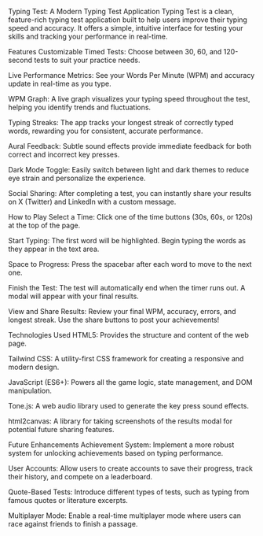 Typing Test: A Modern Typing Test Application
Typing Test is a clean, feature-rich typing test application built to help users improve their typing speed and accuracy. It offers a simple, intuitive interface for testing your skills and tracking your performance in real-time.

Features
Customizable Timed Tests: Choose between 30, 60, and 120-second tests to suit your practice needs.

Live Performance Metrics: See your Words Per Minute (WPM) and accuracy update in real-time as you type.

WPM Graph: A live graph visualizes your typing speed throughout the test, helping you identify trends and fluctuations.

Typing Streaks: The app tracks your longest streak of correctly typed words, rewarding you for consistent, accurate performance.

Aural Feedback: Subtle sound effects provide immediate feedback for both correct and incorrect key presses.

Dark Mode Toggle: Easily switch between light and dark themes to reduce eye strain and personalize the experience.

Social Sharing: After completing a test, you can instantly share your results on X (Twitter) and LinkedIn with a custom message.

How to Play
Select a Time: Click one of the time buttons (30s, 60s, or 120s) at the top of the page.

Start Typing: The first word will be highlighted. Begin typing the words as they appear in the text area.

Space to Progress: Press the spacebar after each word to move to the next one.

Finish the Test: The test will automatically end when the timer runs out. A modal will appear with your final results.

View and Share Results: Review your final WPM, accuracy, errors, and longest streak. Use the share buttons to post your achievements!

Technologies Used
HTML5: Provides the structure and content of the web page.

Tailwind CSS: A utility-first CSS framework for creating a responsive and modern design.

JavaScript (ES6+): Powers all the game logic, state management, and DOM manipulation.

Tone.js: A web audio library used to generate the key press sound effects.

html2canvas: A library for taking screenshots of the results modal for potential future sharing features.

Future Enhancements
Achievement System: Implement a more robust system for unlocking achievements based on typing performance.

User Accounts: Allow users to create accounts to save their progress, track their history, and compete on a leaderboard.

Quote-Based Tests: Introduce different types of tests, such as typing from famous quotes or literature excerpts.

Multiplayer Mode: Enable a real-time multiplayer mode where users can race against friends to finish a passage.